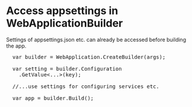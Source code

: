 # Access appsettings in WebApplicationBuilder

Settings of appsettings.json etc. can already be accessed before building the app.

<pre>
  var builder = WebApplication.CreateBuilder(args);
  
  var setting = builder.Configuration
    .GetValue<...>(key);
  
  //...use settings for configuring services etc.
  
  var app = builder.Build();
</pre>
